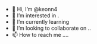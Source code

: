 - 👋 Hi, I’m @keonn4 
- 👀 I’m interested in .
- 🌱 I’m currently learning 
- 💞️ I’m looking to collaborate on ..
- 📫 How to reach me ....

<!---
keonn4/keonn4 is a ✨ special ✨ repository because its `README.md` (this file) appears on your GitHub profile.
You can click the Preview link to take a look at your changes.
--->
